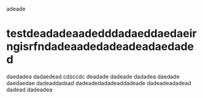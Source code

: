 adeade
# testdeadadeaadedddadaeddaedaeirngisrfndadeaadedadeadeadaedaded
daedadea
dadaedead
cdzccdc
deadade
dadeade
dadadea
daedade
daedaedae
dadeaddadsad
dadeadedadadeaddadeade
dadeadeadadead
dadead
dadeadea
